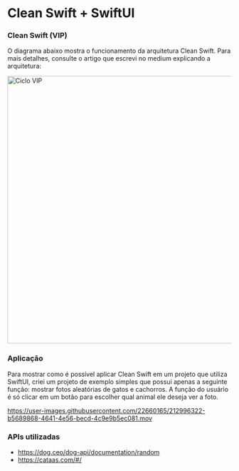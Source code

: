 # Clean Swift + SwiftUI

### Clean Swift (VIP)

O diagrama abaixo mostra o funcionamento da arquitetura Clean Swift. Para mais detalhes, consulte o artigo que escrevi no medium explicando a arquitetura:

<img src="https://user-images.githubusercontent.com/22660165/211606810-e17966f5-2312-49c8-a38d-86019e75459b.png" alt="Ciclo VIP" width="600"/>

### Aplicação

Para mostrar como é possível aplicar Clean Swift em um projeto que utiliza SwiftUI, criei um projeto de exemplo simples que possui apenas a seguinte função: mostrar fotos aleatórias de gatos e cachorros. A função do usuário é só clicar em um botão para escolher qual animal ele deseja ver a foto.

https://user-images.githubusercontent.com/22660165/212996322-b5689868-4641-4e56-becd-4c9e9b5ec081.mov

### APIs utilizadas
- https://dog.ceo/dog-api/documentation/random
- https://cataas.com/#/
